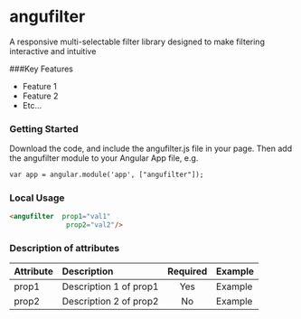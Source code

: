 angufilter
==========

A responsive multi-selectable filter library designed to make filtering interactive and intuitive

<!-- To see a demo go here: ... -->

###Key Features
* Feature 1
* Feature 2
* Etc...


### Getting Started
Download the code, and include the angufilter.js file in your page. Then add the angufilter module to your Angular App file, e.g.
```html
var app = angular.module('app', ["angufilter"]);
```

### Local Usage

```html
<angufilter  prop1="val1"
              prop2="val2"/>
```



### Description of attributes
| Attribute        | Description           | Required | Example  |
| :------------- |:-------------| :-----:| :-----|
| prop1 | Description 1 of prop1 | Yes | Example |
| prop2 | Description 2 of prop2 | No  | Example |

